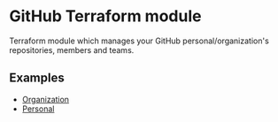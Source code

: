 [//]: # ( vim: set ft=markdown : )
# GitHub Terraform module

Terraform module which manages your GitHub personal/organization's repositories, members and teams.

## Examples

 * [Organization](https://github.com/sh0shin/terraform-module-github/tree/master/examples/organization/main.tf)
 * [Personal](https://github.com/sh0shin/terraform-module-github/blob/master/examples/personal/main.tf)

